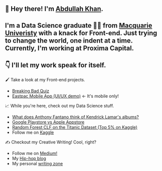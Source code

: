 ## :wave: Hey there! I'm [Abdullah Khan](https://sochmoreblog.netlify.app).

## I'm a Data Science graduate :student: from [Macquarie Univeristy](https://www.mq.edu.au/) with a knack for Front-end. Just trying to change the world, one indent at a time. Currently, I'm working at Proxima Capital.

## 👇 I'll let my work speak for itself.

🖌️ Take a look at my Front-end projects.
- [Breaking Bad Quiz](breakingbadquiz.netlify.app)
- [Eastpac Mobile App (UI/UX demo)](eastpac.netlify.app) <- It's mobile only!

📈 While you're here, check out my Data Science stuff.
* [What does Anthony Fantano think of Kendrick Lamar's albums?](https://sochmoreblog.netlify.app/project/needledrop-sentiment-analysis)
* [Google Playstore vs Apple Appstore](https://www.kaggle.com/kendrake6/google-playstore-vs-apple-app-store-eda)
* [Random Forest CLF on the Titanic Dataset (Top 5% on Kaggle)](https://www.kaggle.com/kendrake6/random-forest-clf-on-the-titanic-dataset)
* Follow me on [Kaggle](https://www.kaggle.com/kendrake6)

✍️ Checkout my Creative Writing! Cool, right?
* Follow me on [Medium!](https://kendrake6.medium.com/)
* My [Hip-hop blog](https://sochmore.wordpress.com/)
* My personal [writing zone](https://sochmoreblog.netlify.app/post)
